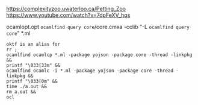 https://complexityzoo.uwaterloo.ca/Petting_Zoo
https://www.youtube.com/watch?v=7dpFeXV_hqs

ocamlopt.opt `ocamlfind query core`/core.cmxa -cclib "-L `ocamlfind query core`"  *.ml
```
oktf is an alias for
rr ;
ocamlfind ocamlcp *.ml -package yojson -package core -thread -linkpkg &&
printf "\033[33m" &&
ocamlfind ocamlc -i *.ml -package yojson -package core -thread -linkpkg &&
printf "\033[0m" &&
time ./a.out &&
rm a.out &&
ocl
```